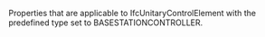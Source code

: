Properties that are applicable to IfcUnitaryControlElement with the predefined type set to BASESTATIONCONTROLLER.